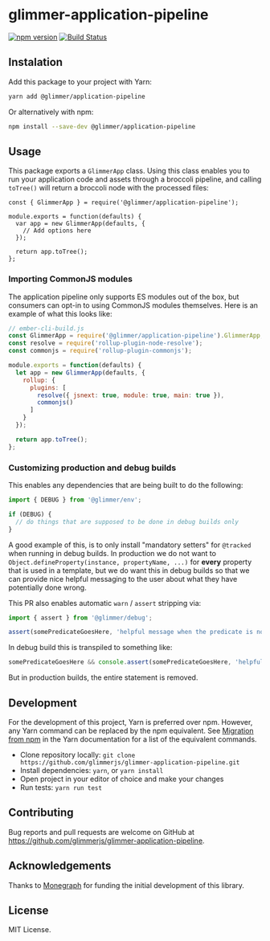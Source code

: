# glimmer-application-pipeline

[![npm version](https://badge.fury.io/js/%40glimmer%2Fapplication-pipeline.svg)](https://badge.fury.io/js/%40glimmer%2Fapplication-pipeline)
[![Build Status](https://secure.travis-ci.org/glimmerjs/glimmer-application-pipeline.svg?branch=master)](http://travis-ci.org/glimmerjs/glimmer-application-pipeline)

## Instalation

Add this package to your project with Yarn:

```bash
yarn add @glimmer/application-pipeline
```

Or alternatively with npm:

```bash
npm install --save-dev @glimmer/application-pipeline
```

## Usage

This package exports a `GlimmerApp` class.
Using this class enables you to run your application code and assets through a broccoli pipeline, and calling `toTree()` will return a broccoli node with the processed files:

```
const { GlimmerApp } = require('@glimmer/application-pipeline');

module.exports = function(defaults) {
  var app = new GlimmerApp(defaults, {
    // Add options here
  });

  return app.toTree();
};
```

### Importing CommonJS modules

The application pipeline only supports ES modules out of the box, but consumers can opt-in to using CommonJS modules themselves.
Here is an example of what this looks like:

```javascript
// ember-cli-build.js
const GlimmerApp = require('@glimmer/application-pipeline').GlimmerApp;
const resolve = require('rollup-plugin-node-resolve');
const commonjs = require('rollup-plugin-commonjs');

module.exports = function(defaults) {
  let app = new GlimmerApp(defaults, {
    rollup: {
      plugins: [
        resolve({ jsnext: true, module: true, main: true }),
        commonjs()
      ]
    }
  });

  return app.toTree();
};
```

### Customizing production and debug builds

This enables any dependencies that are being built to do the following:

```js
import { DEBUG } from '@glimmer/env';

if (DEBUG) {
  // do things that are supposed to be done in debug builds only
}
```

A good example of this, is to only install "mandatory setters" for `@tracked` when running in debug builds. In production we do not want to `Object.defineProperty(instance, propertyName, ...)` for **every** property that is used in a template, but we do want this in debug builds so that we can provide nice helpful messaging to the user about what they have potentially done wrong.

This PR also enables automatic `warn` / `assert` stripping via:

```js
import { assert } from '@glimmer/debug';

assert(somePredicateGoesHere, 'helpful message when the predicate is not true');
```

In debug build this is transpiled to something like:

```js
somePredicateGoesHere && console.assert(somePredicateGoesHere, 'helpful message when the predicate is not true');
```

But in production builds, the entire statement is removed.

## Development

For the development of this project, Yarn is preferred over npm. However, any Yarn command can be replaced by the npm equivalent.
See [Migration from npm](https://yarnpkg.com/lang/en/docs/migrating-from-npm/) in the Yarn documentation for a list of the equivalent commands.

* Clone repository locally: `git clone https://github.com/glimmerjs/glimmer-application-pipeline.git`
* Install dependencies: `yarn`, or `yarn install`
* Open project in your editor of choice and make your changes
* Run tests: `yarn run test`

## Contributing

Bug reports and pull requests are welcome on GitHub at https://github.com/glimmerjs/glimmer-application-pipeline.

## Acknowledgements

Thanks to [Monegraph](http://monegraph.com) for funding the initial development
of this library.

## License

MIT License.

